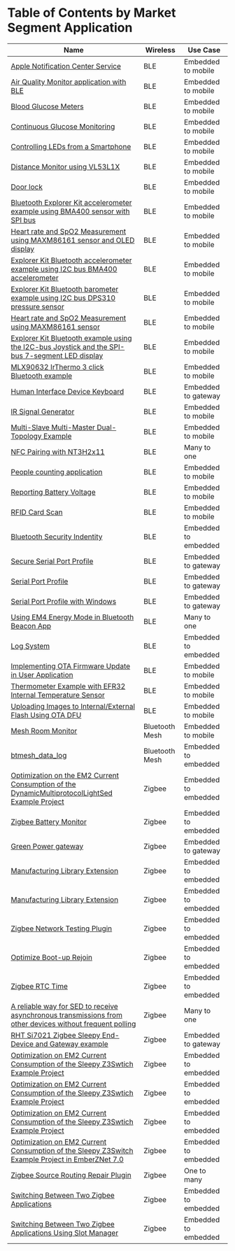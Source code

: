 # Table of Contents by Market Segment Application

| Name |Wireless |Use Case |
| ---- |-------- |-------- |
| [Apple Notification Center Service](https://github.com/SiliconLabs/bluetooth_applications/tree/master/apple_notification_center_service) |BLE |Embedded to mobile |
| [Air Quality Monitor application with BLE](https://github.com/SiliconLabs/bluetooth_applications/tree/master/bluetooth_air_quality_monitor) |BLE |Embedded to mobile |
| [Blood Glucose Meters](https://github.com/SiliconLabs/bluetooth_applications/tree/master/bluetooth_bgm) |BLE |Embedded to mobile |
| [Continuous Glucose Monitoring](https://github.com/SiliconLabs/bluetooth_applications/tree/master/bluetooth_cgm) |BLE |Embedded to mobile |
| [Controlling LEDs from a Smartphone](https://github.com/SiliconLabs/bluetooth_applications/tree/master/bluetooth_controlling_LEDs_from_Smartphone) |BLE |Embedded to mobile |
| [Distance Monitor using VL53L1X](https://github.com/SiliconLabs/bluetooth_applications/tree/master/bluetooth_distance_monitor) |BLE |Embedded to mobile |
| [Door lock](https://github.com/SiliconLabs/bluetooth_applications/tree/master/bluetooth_door_lock) |BLE |Embedded to mobile |
| [Bluetooth Explorer Kit accelerometer example using BMA400 sensor with SPI bus](https://github.com/SiliconLabs/bluetooth_applications/tree/master/bluetooth_explorer_kit_accelerometer_bma400_spi) |BLE |Embedded to mobile |
| [Heart rate and SpO2 Measurement using MAXM86161 sensor and OLED display](https://github.com/SiliconLabs/bluetooth_applications/tree/master/bluetooth_explorer_kit_bio_sensor_oled) |BLE |Embedded to mobile |
| [Explorer Kit Bluetooth accelerometer example using I2C bus BMA400 accelerometer](https://github.com/SiliconLabs/bluetooth_applications/tree/master/bluetooth_explorer_kit_i2c_accelerometer) |BLE |Embedded to mobile |
| [Explorer Kit Bluetooth barometer example using I2C bus DPS310 pressure sensor](https://github.com/SiliconLabs/bluetooth_applications/tree/master/bluetooth_explorer_kit_i2c_barometer) |BLE |Embedded to mobile |
| [Heart rate and SpO2 Measurement using MAXM86161 sensor](https://github.com/SiliconLabs/bluetooth_applications/tree/master/bluetooth_explorer_kit_i2c_bio_sensor) |BLE |Embedded to mobile |
| [Explorer Kit Bluetooth example using the I2C-bus Joystick and the SPI-bus 7-segment LED display](https://github.com/SiliconLabs/bluetooth_applications/tree/master/bluetooth_explorer_kit_joystick_7seg) |BLE |Embedded to mobile |
| [MLX90632 IrThermo 3 click Bluetooth example](https://github.com/SiliconLabs/bluetooth_applications/tree/master/bluetooth_fir_sensor_mlx90632) |BLE |Embedded to mobile |
| [Human Interface Device Keyboard](https://github.com/SiliconLabs/bluetooth_applications/tree/master/bluetooth_hid_keyboard) |BLE |Embedded to gateway |
| [IR Signal Generator](https://github.com/SiliconLabs/bluetooth_applications/tree/master/bluetooth_ir_generator) |BLE |Embedded to mobile |
| [Multi-Slave Multi-Master Dual-Topology Example](https://github.com/SiliconLabs/bluetooth_applications/tree/master/bluetooth_multicentral_multiperipheral_dual_topology) |BLE |Embedded to mobile |
| [NFC Pairing with NT3H2x11](https://github.com/SiliconLabs/bluetooth_applications/tree/master/bluetooth_nfc_pairing\bluetooth_nfc_pairing_t2t_nt3h2x11) |BLE |Many to one |
| [People counting application](https://github.com/SiliconLabs/bluetooth_applications/tree/master/bluetooth_people_counting) |BLE |Embedded to mobile |
| [Reporting Battery Voltage](https://github.com/SiliconLabs/bluetooth_applications/tree/master/bluetooth_reporting_battery_voltage_over_BLE) |BLE |Embedded to mobile |
| [RFID Card Scan](https://github.com/SiliconLabs/bluetooth_applications/tree/master/bluetooth_rfid_notify) |BLE |Embedded to mobile |
| [Bluetooth Security Indentity](https://github.com/SiliconLabs/bluetooth_applications/tree/master/bluetooth_secure_identity) |BLE |Embedded to embedded |
| [Secure Serial Port Profile](https://github.com/SiliconLabs/bluetooth_applications/tree/master/bluetooth_secure_spp_over_ble) |BLE |Embedded to gateway |
| [Serial Port Profile](https://github.com/SiliconLabs/bluetooth_applications/tree/master/bluetooth_spp_over_ble) |BLE |Embedded to gateway |
| [Serial Port Profile with Windows](https://github.com/SiliconLabs/bluetooth_applications/tree/master/bluetooth_spp_with_windows) |BLE |Embedded to gateway |
| [Using EM4 Energy Mode in Bluetooth Beacon App](https://github.com/SiliconLabs/bluetooth_applications/tree/master/bluetooth_using_em4_energy_mode_in_bl_ibeacon_app) |BLE |Many to one |
| [Log System](https://github.com/SiliconLabs/bluetooth_applications/tree/master/log_system) |BLE |Embedded to embedded |
| [Implementing OTA Firmware Update in User Application](https://github.com/SiliconLabs/bluetooth_applications/tree/master/ota_firmware_update_in_user_application) |BLE |Embedded to mobile |
| [Thermometer Example with EFR32 Internal Temperature Sensor](https://github.com/SiliconLabs/bluetooth_applications/tree/master/thermometer_example_with_efr32_internal_temperature_sensor) |BLE |Embedded to mobile |
| [Uploading Images to Internal/External Flash Using OTA DFU](https://github.com/SiliconLabs/bluetooth_applications/tree/master/uploading_images_to_multiple_slots) |BLE |Embedded to mobile |
| [Mesh Room Monitor](https://github.com/SiliconLabs/bluetooth_mesh_applications_staging/tree/master/btmesh_room_monitor) |Bluetooth Mesh |Embedded to mobile |
| [btmesh_data_log](https://github.com/SiliconLabs/bluetooth_mesh_applications_staging/tree/master/btmesh_temperature_log) |Bluetooth Mesh |Embedded to embedded |
| [Optimization on the EM2 Current Consumption of the DynamicMultiprotocolLightSed Example Project](https://github.com/SiliconLabs/zigbee_applications/tree/master/dmp_sed_light\EFR32MG12) |Zigbee |Embedded to embedded |
| [Zigbee Battery Monitor](https://github.com/SiliconLabs/zigbee_applications/tree/master/zigbee_battery_monitor) |Zigbee |Embedded to embedded |
| [Green Power gateway](https://github.com/SiliconLabs/zigbee_applications/tree/master/zigbee_green_power_gateway) |Zigbee |Embedded to gateway |
| [Manufacturing Library Extension](https://github.com/SiliconLabs/zigbee_applications/tree/master/zigbee_mfglib_extension\zigbee_6.x) |Zigbee |Embedded to embedded |
| [Manufacturing Library Extension](https://github.com/SiliconLabs/zigbee_applications/tree/master/zigbee_mfglib_extension\zigbee_7.x) |Zigbee |Embedded to embedded |
| [Zigbee Network Testing Plugin](https://github.com/SiliconLabs/zigbee_applications/tree/master/zigbee_network_testing_plugin) |Zigbee |Embedded to embedded |
| [Optimize Boot-up Rejoin](https://github.com/SiliconLabs/zigbee_applications/tree/master/zigbee_optimize_bootup_rejoin) |Zigbee |Embedded to embedded |
| [Zigbee RTC Time](https://github.com/SiliconLabs/zigbee_applications/tree/master/zigbee_rtc_time_sync) |Zigbee |Embedded to embedded |
| [A reliable way for SED to receive asynchronous transmissions from other devices without frequent polling](https://github.com/SiliconLabs/zigbee_applications/tree/master/zigbee_sed_asynchronous_transmission) |Zigbee |Many to one |
| [RHT Si7021 Zigbee Sleepy End-Device and Gateway example](https://github.com/SiliconLabs/zigbee_applications/tree/master/zigbee_sed_rht_sensor) |Zigbee |Embedded to gateway |
| [Optimization on EM2 Current Consumption of the Sleepy Z3Swtich Example Project](https://github.com/SiliconLabs/zigbee_applications/tree/master/zigbee_sed_z3switch\zigbee_6.x\EFR32MG12) |Zigbee |Embedded to embedded |
| [Optimization on EM2 Current Consumption of the Sleepy Z3Swtich Example Project](https://github.com/SiliconLabs/zigbee_applications/tree/master/zigbee_sed_z3switch\zigbee_6.x\EFR32MG21) |Zigbee |Embedded to embedded |
| [Optimization on EM2 Current Consumption of the Sleepy Z3Swtich Example Project](https://github.com/SiliconLabs/zigbee_applications/tree/master/zigbee_sed_z3switch\zigbee_6.x\EFR32MG22) |Zigbee |Embedded to embedded |
| [Optimization on EM2 Current Consumption of the Sleepy Z3Switch Example Project in EmberZNet 7.0](https://github.com/SiliconLabs/zigbee_applications/tree/master/zigbee_sed_z3switch\zigbee_7.x\EFR32MG21) |Zigbee |Embedded to embedded |
| [Zigbee Source Routing Repair Plugin](https://github.com/SiliconLabs/zigbee_applications/tree/master/zigbee_source_routing_repair_plugin) |Zigbee |One to many |
| [Switching Between Two Zigbee Applications](https://github.com/SiliconLabs/zigbee_applications/tree/master/zigbee_switching_between_applications) |Zigbee |Embedded to embedded |
| [Switching Between Two Zigbee Applications Using Slot Manager](https://github.com/SiliconLabs/zigbee_applications/tree/master/zigbee_switching_between_applications_using_slot_manager) |Zigbee |Embedded to embedded |
